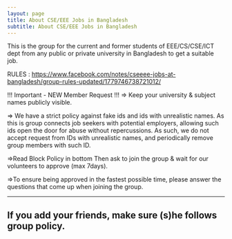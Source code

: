 ```yaml
---
layout: page
title: About CSE/EEE Jobs in Bangladesh
subtitle: About CSE/EEE Jobs in Bangladesh
---
```


This is the group for the current and former students of EEE/CS/CSE/ICT dept from any public or private university in Bangladesh to get a suitable job.

RULES : https://www.facebook.com/notes/cseeee-jobs-at-bangladesh/group-rules-updated/1779746738721012/ 

!!! Important - NEW Member Request !!!
=> Keep your university & subject names publicly visible.

=> We have a strict policy against fake ids and ids with unrealistic names. As this is group connects job seekers with potential employers, allowing such ids open the door for abuse without repercussions. As such, we do not accept request from IDs with unrealistic names, and periodically remove group members with such ID.

=>Read Block Policy in bottom
Then ask to join the group & wait for our volunteers to approve (max 7days).

=>To ensure being approved in the fastest possible time, please answer the questions that come up when joining the group.

----------------------------
If you add your friends, make sure (s)he follows group policy. 
-----------------------------
 

